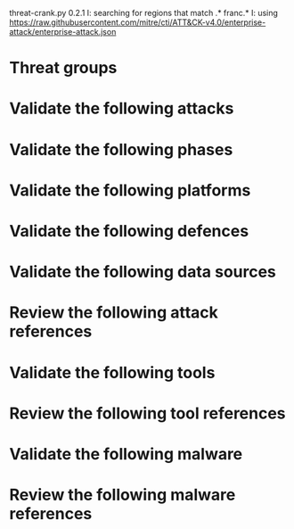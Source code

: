 threat-crank.py 0.2.1
I: searching for regions that match .* franc.*
I: using https://raw.githubusercontent.com/mitre/cti/ATT&CK-v4.0/enterprise-attack/enterprise-attack.json
# Threat groups


# Validate the following attacks


# Validate the following phases


# Validate the following platforms


# Validate the following defences


# Validate the following data sources


# Review the following attack references


# Validate the following tools


# Review the following tool references


# Validate the following malware


# Review the following malware references


